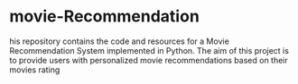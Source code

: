 # movie-Recommendation
his repository contains the code and resources for a Movie Recommendation System implemented in Python. The aim of this project is to provide users with personalized movie recommendations based on their movies rating 
